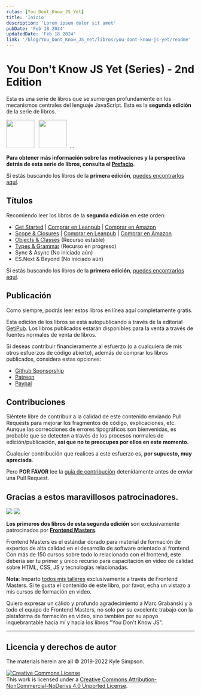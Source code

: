 ```yaml
---
rutas: [You_Dont_Know_JS_Yet]
title: 'Inicio'
description: 'Lorem ipsum dolor sit amet'
pubDate: 'Feb 18 2024'
updatedDate: 'Feb 18 2024'
link: '/blog/You_Dont_Know_JS_Yet/libros/you-dont-know-js-yet/readme'
---
```


# You Don't Know JS Yet (Series) - 2nd Edition

Esta es una serie de libros que se sumergen profundamente en los mecanismos centrales del lenguaje JavaScript. Esta es la **segunda edición** de la serie de libros.

<a href="https://leanpub.com/ydkjsy-get-started"><img src="/images/you-dont-know-js-yet/get-started/cover.png" width="75"></a>&nbsp;&nbsp;
<a href="https://leanpub.com/ydkjsy-scope-closures"><img src="/images/you-dont-know-js-yet/get-started/cover.png" width="75"></a>&nbsp;&nbsp;...

**Para obtener más información sobre las motivaciones y la perspectiva detrás de esta serie de libros, consulta el [Prefacio](preface).**

Si estás buscando los libros de la **primera edición**, [puedes encontrarlos aquí](https://github.com/getify/You-Dont-Know-JS/blob/1st-ed/README.md).

## Títulos

Recomiendo leer los libros de la **segunda edición** en este orden:

* [Get Started](get-started/readme) | [Comprar en Leanpub](https://leanpub.com/ydkjsy-get-started) | [Comprar en Amazon](https://www.amazon.com/dp/B084BNMN7T)
* [Scope & Closures](scope-closures/readme) | [Comprar en Leanpub](https://leanpub.com/ydkjsy-scope-closures) | [Comprar en Amazon](https://www.amazon.com/dp/B08634PZ3N)
* [Objects & Classes](objects-classes/readme) (Recurso estable)
* [Types & Grammar](types-grammar/readme) (Recurso en progreso)
* Sync & Async (No iniciado aún)
* ES.Next & Beyond (No iniciado aún)

Si estás buscando los libros de la **primera edición**, [puedes encontrarlos aquí](https://github.com/getify/You-Dont-Know-JS/blob/1st-ed/README.md).

## Publicación

Como siempre, podrás leer estos libros en línea aquí completamente gratis.

Esta edición de los libros se está autopublicando a través de la editorial [GetiPub](https://geti.pub). Los libros publicados estarán disponibles para la venta a través de fuentes normales de venta de libros.

Si deseas contribuir financieramente al esfuerzo (o a cualquiera de mis otros esfuerzos de código abierto), además de comprar los libros publicados, considera estas opciones:

* [Github Sponsorship](https://github.com/users/getify/sponsorship)
* [Patreon](https://www.patreon.com/getify)
* [Paypal](https://www.paypal.me/getify)

## Contribuciones

Siéntete libre de contribuir a la calidad de este contenido enviando Pull Requests para mejorar los fragmentos de código, explicaciones, etc. Aunque las correcciones de errores tipográficos son bienvenidas, es probable que se detecten a través de los procesos normales de edición/publicación, **así que no te preocupes por ellos en este momento.**

Cualquier contribución que realices a este esfuerzo es, **por supuesto, muy apreciada**.

Pero **POR FAVOR** lee la [guía de contribución](https://github.com/getify/You-Dont-Know-JS/blob/2nd-ed/CONTRIBUTING.md) detenidamente antes de enviar una Pull Request.

## Gracias a estos maravillosos patrocinadores.

<a href="https://frontendmasters.com#gh-light-mode-only" class="dark-images"><img src="/images/you-dont-know-js-yet/fem_logo.svg"></a>
<a href="https://frontendmasters.com#gh-dark-mode-only" class="light-images"><img src="/images/you-dont-know-js-yet/fem_logo-light.svg"></a>

**Los primeros dos libros de esta segunda edición** son exclusivamente patrocinados por **[Frontend Masters](https://frontendmasters.com)**.

Frontend Masters es el estándar dorado para material de formación de expertos de alta calidad en el desarrollo de software orientado al frontend. Con más de 150 cursos sobre todo lo relacionado con el frontend, este debería ser tu primer y único recurso para capacitación en video de calidad sobre HTML, CSS, JS y tecnologías relacionadas.

**Nota**: Imparto [todos mis talleres](https://frontendmasters.com/kyle-simpson) exclusivamente a través de Frontend Masters. Si te gusta el contenido de este libro, por favor, echa un vistazo a mis cursos de formación en video.

Quiero expresar un cálido y profundo agradecimiento a Marc Grabanski y a todo el equipo de Frontend Masters, no solo por su excelente trabajo con la plataforma de formación en video, sino también por su apoyo inquebrantable hacia mí y hacia los libros "You Don't Know JS".

----

## Licencia y derechos de autor

The materials herein are all &copy; 2019-2022 Kyle Simpson.

<a rel="license" href="http://creativecommons.org/licenses/by-nc-nd/4.0/"><img alt="Creative Commons License" style="border-width:0" src="https://i.creativecommons.org/l/by-nc-nd/4.0/88x31.png" /></a><br />This work is licensed under a <a rel="license" href="http://creativecommons.org/licenses/by-nc-nd/4.0/">Creative Commons Attribution-NonCommercial-NoDerivs 4.0 Unported License</a>.